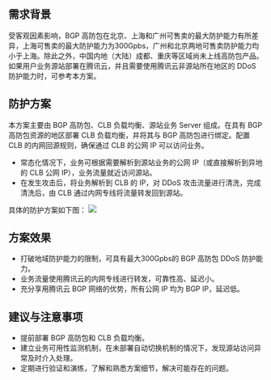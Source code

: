 ## 需求背景
受客观因素影响，BGP 高防包在北京、上海和广州可售卖的最大防护能力有所差异，上海可售卖的最大防护能力为300Gpbs，广州和北京两地可售卖防护能力均小于上海。除此之外，中国内地（大陆）成都、重庆等区域尚未上线高防包产品。
如果用户业务源站部署在腾讯云，并且需要使用腾讯云非源站所在地区的 DDoS 防护能力时，可参考本方案。

## 防护方案
本方案主要由 BGP 高防包、CLB 负载均衡、源站业务 Server 组成。在具有 BGP 高防包资源的地区部署 CLB 负载均衡，并将其与 BGP 高防包进行绑定。配置 CLB 的内网回源规则，确保通过 CLB 的公网 IP 可以访问业务。
- 常态化情况下，业务可根据需要解析到源站业务的公网 IP（或直接解析到异地的 CLB 公网 IP），业务流量就近访问源站。
- 在发生攻击后，将业务解析到 CLB 的 IP，对 DDoS 攻击流量进行清洗，完成清洗后，由 CLB 通过内网专线将流量转发回到源站。

具体的防护方案如下图：
![](https://main.qcloudimg.com/raw/fb964c6fbeb9e362821c8f2cc0bd9316.png)

## 方案效果
- 打破地域防护能力的限制，可具有最大300Gpbs的 BGP 高防包 DDoS 防护能力。
- 业务流量使用腾讯云的内网专线进行转发，可靠性高、延迟小。
- 充分享用腾讯云 BGP 网络的优势，所有公网 IP 均为 BGP IP，延迟低。

## 建议与注意事项
- 提前部署 BGP 高防包和 CLB 负载均衡。
- 建立业务可用性监测机制，在未部署自动切换机制的情况下，发现源站访问异常及时介入处理。
- 定期进行验证和演练，了解和熟悉方案细节，解决可能存在的问题。
